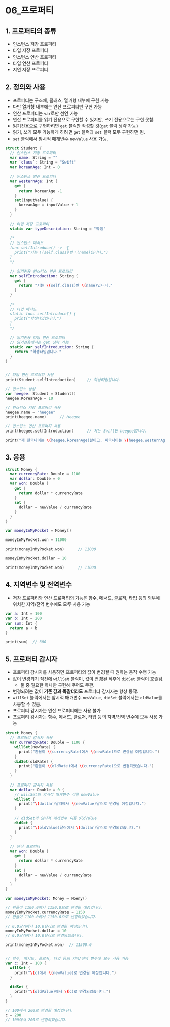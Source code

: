 # 06_프로퍼티

## 1. 프로퍼티의 종류

- 인스턴스 저장 프로퍼티
- 타입 저장 프로퍼티
- 인스턴스 연산 프로퍼티
- 타입 연산 프로퍼티
- 지연 저장 프로퍼티

## 2. 정의와 사용

- 프로퍼티는 구조체, 클래스, 열거형 내부에 구현 가능
- 다만 열거형 내부에는 연산 프로퍼티만 구현 가능
- 연산 프로퍼티는 `var`로만 선언 가능
- 연산 프로퍼티를 읽기 전용으로 구현할 수 있지만, 쓰기 전용으로는 구현 못함.
- 읽기전용으로 구현하려면 `get` 블럭만 작성할 것(`get` 블럭 생략 가능)
- 읽기, 쓰기 모두 가능하게 하려면 `get` 블럭과 `set` 블럭 모두 구현하면 됨.
- `set` 블럭에서 암시적 매개변수 `newValue` 사용 가능.

``` swift
struct Student {
  // 인스턴스 저장 프로퍼티
  var name: String = ""
  var `class`: String = "Swift"
  var koreanAge: Int = 0
  
  // 인스턴스 연산 프로퍼티
  var westernAge: Int {
    get {
      return koreanAge -1
    }
    set(inputValue) {
      koreanAge = inputValue + 1
    }
  }
  
  // 타입 저장 프로퍼티
  static var typeDescription: String = "학생"
  
  /*
  // 인스턴스 메서드
  func selfIntroduce() ->  {
    print("저는 \(self.class)반 \(name)입니다.")
  }
  */
  
  // 읽기전용 인스턴스 연산 프로퍼티
  var selfIntroduction: String {
    get {
      return "저는 \(self.class)반 \(name)입니다."
    }
  }
  
  /*
  // 타입 메서드
  static func selfIntroduce() {
    print("학생타입입니다.")
  }
  */
  
  // 읽기전용 타입 연산 프로퍼티
  // 읽기전용에서는 get 생략 가능
  static var selfIntroduction: String {
    return "학생타입입니다."
  }
}


// 타입 연산 프로퍼티 사용
print(Student.selfIntroduction)		// 학생타입입니다.

// 인스턴스 생성
var heegee: Student = Student()
heegee.KoreanAge = 10

// 인스턴스 저장 프로퍼티 사용
heegee.name = "heegee"
print(heegee.name)		// heegee

// 인스턴스 연산 프로퍼티 사용
print(heegee.selfIntroduction)		// 저는 Swift반 heegee입니다.

print("제 한국나이는 \(heegee.koreanAge)살이고, 미국나이는 \(heegee.westernAge)살입니다.")		// 제 한국나이는 10살이고, 미국나이는 9살입니다.
```



## 3. 응용

``` swift
struct Money {
  var currencyRate: Double = 1100
  var dollar: Double = 0
  var won: Double {
    get {
      return dollar * currencyRate
    }
    set {
      dollar = newValue / currencyRate
    }
  }
}

var moneyInMyPocket = Money()

moneyInMyPocket.won = 11000

print(moneyInMyPocket.won)		// 11000

moneyInMyPocket.dollar = 10

print(moneyInMyPocket.won)		// 11000
```



## 4. 지역변수 및 전역변수

- 저장 프로퍼티와 연산 프로퍼티의 기능은 함수, 메서드, 클로저, 타입 등의 외부에 위치한 지역/전역 변수에도 모두 사용 가능

``` swift
var a: Int = 100
var b: Int = 200
var sum: Int {
  return a + b
}

print(sum)	// 300
```



## 5. 프로퍼티 감시자

- 프로퍼티 감시자를 사용하면 프로퍼티의 값이 변경될 때 원하는 동작 수행 가능
- 값이 변경되기 직전에 `willSet` 블럭이, 값이 변경된 직후에 `didSet` 블럭이 호출됨.
  - 둘 중 필요한 하나만 구현해 주어도 무관.
- 변경되려는 값이 **기존 값과 똑같더라도** 프로퍼티 감시자는 항상 동작.
- `willSet` 블럭에서는 암시적 매개변수 `newValue`, `didSet` 블럭에서는 `oldValue`를 사용할 수 있음.
- 프로퍼티 감시자는 연산 프로퍼티에는 사용 불가
- 프로퍼티 감시자는 함수, 메서드, 클로저, 타입 등의 지역/전역 변수에 모두 사용 가능

``` swift
struct Money {
  // 프로퍼티 감시자 사용
  var currencyRate: Double = 1100 {
    willSet(newRate) {
      print("환율이 \(currencyRate)에서 \(newRate)으로 변경될 예정입니다.")
    }
    didSet(oldRate) {
      print("환율이 \(oldRate)에서 \(currencyRate)으로 변경되었습니다.")
    }
  }
  
  // 프로퍼티 감시자 사용
  var dollar: Double = 0 {
    // willSet의 암시적 매개변수 이름 newValue
    willSet {
      print("\(dollar)달러에서 \(newValue)달러로 변경될 예정입니다.")
    }
    
    // didSet의 암시적 매개변수 이름 oldValue
    didSet {
      print("\(oldValue)달러에서 \(dollar)달러로 변경되었습니다.")
    }
  }
  
  // 연산 프로퍼티
  var won: Double {
    get {
      return dollar * currencyRate
    }
    set {
      dollar = newValue / currencyRate
    }
  }
}

var moneyInMyPocket: Money = Moeny()

// 환율이 1100.0에서 1150.0으로 변경될 예정입니다.
moneyInMyPocket.currencyRate = 1150
// 환율이 1100.0에서 1150.0으로 변경되었습니다.

// 0.0달러에서 10.0달러로 변경될 예정입니다.
moneyInMyPocket.dollar = 10
// 0.0달러에서 10.0달러로 변경되었습니다.

print(moneyInMyPocket.won)	// 11500.0


// 함수, 메서드, 클로저, 타입 등의 지역/전역 변수에 모두 사용 가능
var c: Int = 100 {
  willSet {
    print("\(c)에서 \(newValue)로 변경될 예정입니다.")
  }
  
  didSet {
    print("\(oldValue)에서 \(c)로 변경되었습니다.")
  }
}

// 100에서 200로 변경될 예정입니다.
c = 200
// 100에서 200로 변경되었습니다.
```


